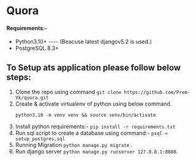 # Quora

#### Requirements:-
* Python3.10+ ---- (Beacuse latest djangov5.2 is used.)
* PostgreSQL 8.3+

## To Setup ats application please follow below steps:
1. Clone the repo using command `git clone https://github.com/Prem-Vk/quora.git`
2. Create & activate virtualenv of python using below command.
	```
	python3.10 -m venv venv && source venv/bin/activate
	```
3. Install python requirements:- `pip install -r requirements.txt`
4. Run sql script to create a database using command:- `psql < setup_postgres.sql`
5. Running Migration `python manage.py migrate` .
6. Run django server `python manage.py runserver 127.0.0.1:8080`.
